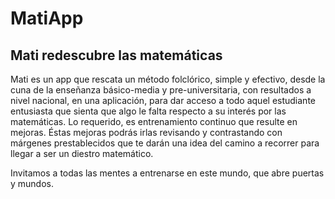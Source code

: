 # MatiApp
## Mati redescubre las matemáticas

Mati es un app que rescata un método folclórico, simple y efectivo, desde la cuna de la enseñanza básico-media y pre-universitaria, con resultados a nivel nacional, en una aplicación, para dar acceso a todo aquel estudiante entusiasta que sienta que algo le falta respecto a su interés por las matemáticas.
Lo requerido, es entrenamiento continuo que resulte en mejoras. Éstas mejoras podrás irlas revisando y contrastando con márgenes prestablecidos que te darán una idea del camino a recorrer para llegar a ser un diestro matemático.

Invitamos a todas las mentes a entrenarse en este mundo, que abre puertas y mundos.

